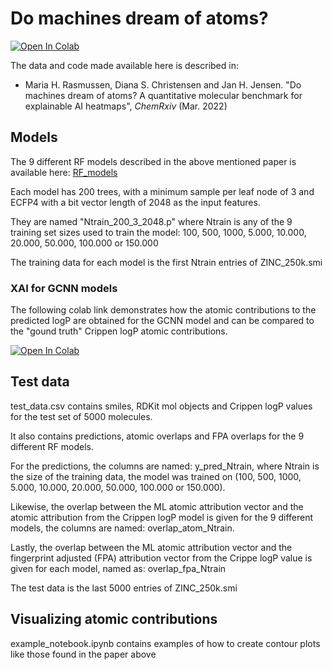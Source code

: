 # Do machines dream of atoms?

<a href="https://colab.research.google.com/drive/1dVsmJlGqaHykemUCLh--lfoppsbNv_I9?usp=sharing">
  <img src="https://colab.research.google.com/assets/colab-badge.svg" alt="Open In Colab"/>
</a>

The data and code made available here is described in:

* Maria H. Rasmussen, Diana S. Christensen and Jan H. Jensen. "Do machines dream of atoms? A quantitative molecular benchmark
for explainable AI heatmaps", *ChemRxiv* (Mar. 2022)

## Models

The 9 different RF models described in the above mentioned paper is available here: [RF_models](https://sid.erda.dk/sharelink/eUVFpTDU62)

Each model has 200 trees, with a minimum sample per leaf node of 3 and ECFP4 with a bit vector length of 2048 as the input features.

They are named "Ntrain_200_3_2048.p" where Ntrain is any of the 9 training set sizes used to train the model: 100, 500, 1000, 5.000, 10.000, 20.000, 50.000, 100.000 or 150.000 

The training data for each model is the first Ntrain entries of ZINC_250k.smi

### XAI for GCNN models

The following colab link demonstrates how the atomic contributions to the predicted logP are obtained for the GCNN model and can be 
compared to the "gound truth" Crippen logP atomic contributions. 

<a href="https://colab.research.google.com/drive/1TESS_H8PkWgzjNrBvTRQoHCte4S1nHoP?usp=sharing">
  <img src="https://colab.research.google.com/assets/colab-badge.svg" alt="Open In Colab"/>
</a>

## Test data

test_data.csv contains smiles, RDKit mol objects and Crippen logP values for the test set of 5000 molecules. 

It also contains predictions, atomic overlaps and FPA overlaps for the 9 different RF models. 

For the predictions, the columns are named: y_pred_Ntrain, where Ntrain is the size of the training data, the model was trained on (100, 500, 1000, 5.000, 10.000, 20.000, 50.000, 100.000 or 150.000). 

Likewise, the overlap between the ML atomic attribution vector and the atomic attribution from the Crippen logP model is given for the 9 different models, the columns are named: overlap_atom_Ntrain. 

Lastly, the overlap between the ML atomic attribution vector and the fingerprint adjusted (FPA) attribution vector from the Crippe logP value is given for each model, named as: overlap_fpa_Ntrain 

The test data is the last 5000 entries of ZINC_250k.smi

## Visualizing atomic contributions

example_notebook.ipynb contains examples of how to create contour plots like those found in the paper above
